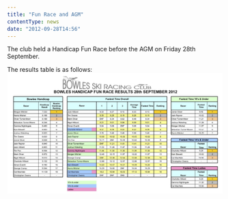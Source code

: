 ```yaml
---
title: "Fun Race and AGM"
contentType: news
date: "2012-09-28T14:56"
---
```


The club held a Handicap Fun Race before the AGM on Friday 28th September.

The results table is as follows:
![](Bowles-Fun-Race-28.09.2012..jpg)
